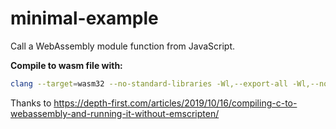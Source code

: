 # minimal-example

Call a WebAssembly module function from JavaScript.

**Compile to wasm file with:**

```sh
clang --target=wasm32 --no-standard-libraries -Wl,--export-all -Wl,--no-entry -o program.wasm program.c
```

Thanks to https://depth-first.com/articles/2019/10/16/compiling-c-to-webassembly-and-running-it-without-emscripten/